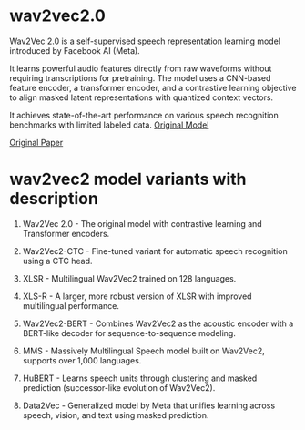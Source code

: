 # wav2vec2.0 
 Wav2Vec 2.0 is a self-supervised speech representation learning model introduced by Facebook AI (Meta).

 It learns powerful audio features directly from raw waveforms without requiring transcriptions for    pretraining. The model uses a CNN-based feature encoder, a transformer encoder, and a contrastive learning objective to align masked latent representations with quantized context vectors. 
 
 It achieves state-of-the-art performance on various speech recognition benchmarks with limited labeled data.
[Original Model](https://github.com/pytorch/fairseq/tree/main/examples/wav2vec)
 
 [Original Paper](https://arxiv.org/abs/2006.11477) 

 # wav2vec2 model variants with description

1. Wav2Vec 2.0	 - The original model with contrastive learning and Transformer encoders.

2. Wav2Vec2-CTC  -	Fine-tuned variant for automatic speech recognition using a CTC head.

3. XLSR	 - Multilingual Wav2Vec2 trained on 128 languages.

4. XLS-R -	A larger, more robust version of XLSR with improved multilingual performance.

5. Wav2Vec2-BERT	- Combines Wav2Vec2 as the acoustic encoder with a BERT-like decoder for    sequence-to-sequence modeling.

6. MMS - 	Massively Multilingual Speech model built on Wav2Vec2, supports over 1,000 languages.

7. HuBERT - 	Learns speech units through clustering and masked prediction (successor-like evolution of Wav2Vec2).

8. Data2Vec	- Generalized model by Meta that unifies learning across speech, vision, and text using masked prediction.